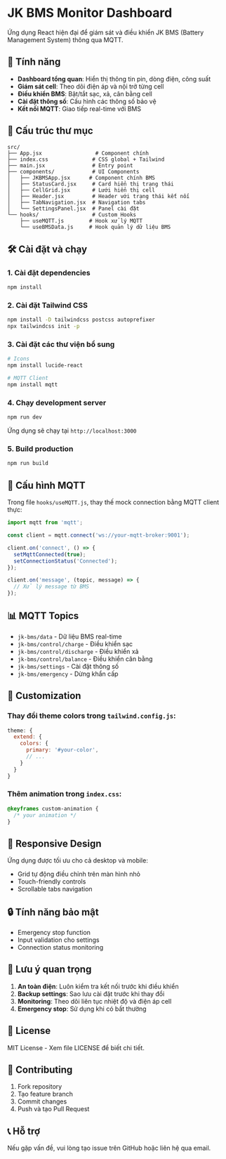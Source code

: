 # JK BMS Monitor Dashboard

Ứng dụng React hiện đại để giám sát và điều khiển JK BMS (Battery Management System) thông qua MQTT.

## 🚀 Tính năng

- **Dashboard tổng quan**: Hiển thị thông tin pin, dòng điện, công suất
- **Giám sát cell**: Theo dõi điện áp và nội trở từng cell
- **Điều khiển BMS**: Bật/tắt sạc, xả, cân bằng cell
- **Cài đặt thông số**: Cấu hình các thông số bảo vệ
- **Kết nối MQTT**: Giao tiếp real-time với BMS

## 📁 Cấu trúc thư mục

```
src/
├── App.jsx                 # Component chính
├── index.css              # CSS global + Tailwind
├── main.jsx               # Entry point
├── components/            # UI Components
│   ├── JKBMSApp.jsx      # Component chính BMS
│   ├── StatusCard.jsx     # Card hiển thị trạng thái
│   ├── CellGrid.jsx       # Lưới hiển thị cell
│   ├── Header.jsx         # Header với trạng thái kết nối
│   ├── TabNavigation.jsx  # Navigation tabs
│   └── SettingsPanel.jsx  # Panel cài đặt
└── hooks/                 # Custom Hooks
    ├── useMQTT.js        # Hook xử lý MQTT
    └── useBMSData.js     # Hook quản lý dữ liệu BMS
```

## 🛠️ Cài đặt và chạy

### 1. Cài đặt dependencies

```bash
npm install
```

### 2. Cài đặt Tailwind CSS

```bash
npm install -D tailwindcss postcss autoprefixer
npx tailwindcss init -p
```

### 3. Cài đặt các thư viện bổ sung

```bash
# Icons
npm install lucide-react

# MQTT Client
npm install mqtt
```

### 4. Chạy development server

```bash
npm run dev
```

Ứng dụng sẽ chạy tại `http://localhost:3000`

### 5. Build production

```bash
npm run build
```

## 🔧 Cấu hình MQTT

Trong file `hooks/useMQTT.js`, thay thế mock connection bằng MQTT client thực:

```javascript
import mqtt from 'mqtt';

const client = mqtt.connect('ws://your-mqtt-broker:9001');

client.on('connect', () => {
  setMqttConnected(true);
  setConnectionStatus('Connected');
});

client.on('message', (topic, message) => {
  // Xử lý message từ BMS
});
```

## 📊 MQTT Topics

- `jk-bms/data` - Dữ liệu BMS real-time
- `jk-bms/control/charge` - Điều khiển sạc
- `jk-bms/control/discharge` - Điều khiển xả
- `jk-bms/control/balance` - Điều khiển cân bằng
- `jk-bms/settings` - Cài đặt thông số
- `jk-bms/emergency` - Dừng khẩn cấp

## 🎨 Customization

### Thay đổi theme colors trong `tailwind.config.js`:

```javascript
theme: {
  extend: {
    colors: {
      primary: '#your-color',
      // ...
    }
  }
}
```

### Thêm animation trong `index.css`:

```css
@keyframes custom-animation {
  /* your animation */
}
```

## 📱 Responsive Design

Ứng dụng được tối ưu cho cả desktop và mobile:
- Grid tự động điều chỉnh trên màn hình nhỏ
- Touch-friendly controls
- Scrollable tabs navigation

## 🔒 Tính năng bảo mật

- Emergency stop function
- Input validation cho settings
- Connection status monitoring

## 🚨 Lưu ý quan trọng

1. **An toàn điện**: Luôn kiểm tra kết nối trước khi điều khiển
2. **Backup settings**: Sao lưu cài đặt trước khi thay đổi
3. **Monitoring**: Theo dõi liên tục nhiệt độ và điện áp cell
4. **Emergency stop**: Sử dụng khi có bất thường

## 📄 License

MIT License - Xem file LICENSE để biết chi tiết.

## 🤝 Contributing

1. Fork repository
2. Tạo feature branch
3. Commit changes
4. Push và tạo Pull Request

## 📞 Hỗ trợ

Nếu gặp vấn đề, vui lòng tạo issue trên GitHub hoặc liên hệ qua email.